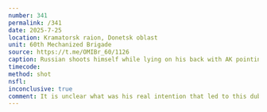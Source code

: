 ```yaml
---
number: 341
permalink: /341
date: 2025-7-25
location: Kramatorsk raion, Donetsk oblast
unit: 60th Mechanized Brigade
source: https://t.me/OMIBr_60/1126
caption: Russian shoots himself while lying on his back with AK pointing near his face as camera zooms in. The shot doesn't kill him, and the amount of damage isn't clear as he covers his face with hands and keeps moving
timecode: 
method: shot
nsfl: 
inconclusive: true
comment: It is unclear what was his real intention that led to this dubious outcome. 
---
```

<script async src="https://telegram.org/js/telegram-widget.js?22" data-telegram-post="ruslan_kahanets/10683" data-width="100%" data-userpic="false"></script>